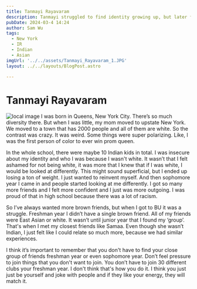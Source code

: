 ```yaml
---
title: Tanmayi Rayavaram
description: Tanmayi struggled to find identity growing up, but later found belonging.
pubDate: 2024-03-4 14:24
author: Sam Wu
tags:
  - New York
  - IR
  - Indian
  - Asian
imgUrl: '../../assets/Tanmayi_Rayavaram_1.JPG'
layout: ../../layouts/BlogPost.astro

---
```

# Tanmayi Rayavaram

![local image](../../assets/Tanmayi_Rayavaram_2.JPG)
I was born in Queens, New York City. There’s so much diversity there. But when I was little, my mom moved to upstate New York. We moved to a town that has 2000 people and all of them are white. So the contrast was crazy. It was weird. Some things were super polarizing. Like, I was the first person of color to ever win prom queen.

In the whole school, there were maybe 10 Indian kids in total. I was insecure about my identity and who I was because I wasn't white. It wasn’t that I felt ashamed for not being white, it was more that I knew that if I was white, I would be looked at differently. This might sound superficial, but I ended up losing a ton of weight. I just wanted to reinvent myself. And then sophomore year I came in and people started looking at me differently. I got so many more friends and I felt more confident and I just was more outgoing. I was proud of that in high school because there was a lot of racism.

So I’ve always wanted more brown friends, but when I got to BU it was a struggle. Freshman year I didn’t have a single brown friend. All of my friends were East Asian or white. It wasn’t until junior year that I found my ‘group’. That's when I met my closest friends like Samaa. Even though she wasn’t Indian, I just felt like I could relate so much more, because we had similar experiences. 

I think it’s important to remember that you don't have to find your close group of friends freshman year or even sophomore year. Don’t feel pressure to join things that you don't want to join. You don’t have to join 30 different clubs your freshman year. I don't think that's how you do it. I think you just just be yourself and joke with people and if they like your energy, they will match it.

